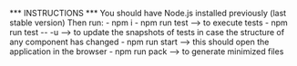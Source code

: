 *** INSTRUCTIONS ***
You should have Node.js installed previously (last stable version)
Then run:
    - npm i
    - npm run test  --> to execute tests
    - npm run test -- -u  --> to update the snapshots of tests in case the structure of any component has changed
    - npm run start  --> this should open the application in the browser
    - npm run pack  --> to generate minimized files